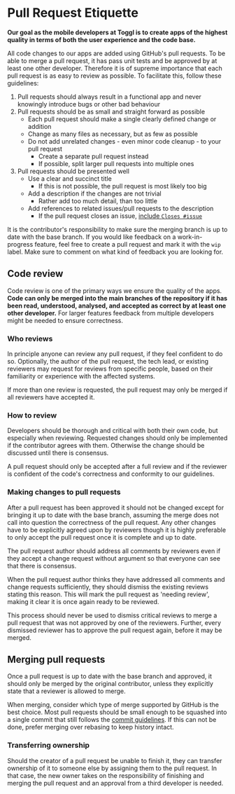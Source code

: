 # Pull Request Etiquette

**Our goal as the mobile developers at Toggl is to create apps of the highest quality in terms of both the user experience and the code base.**

All code changes to our apps are added using GitHub's pull requests. To be able to merge a pull request, it has pass unit tests and be approved by at least one other developer. Therefore it is of supreme importance that each pull request is as easy to review as possible. To facilitate this, follow these guidelines:

1. Pull requests should always result in a functional app and never knowingly introduce bugs or other bad behaviour
2. Pull requests should be as small and straight forward as possible
    - Each pull request should make a single clearly defined change or addition
    - Change as many files as necessary, but as few as possible
    - Do not add unrelated changes - even minor code cleanup - to your pull request
        - Create a separate pull request instead
        - If possible, split larger pull requests into multiple ones
3. Pull requests should be presented well
    - Use a clear and succinct title
        - If this is not possible, the pull request is most likely too big
    - Add a description if the changes are not trivial
        - Rather add too much detail, than too little
    - Add references to related issues/pull requests to the description
        - If the pull request closes an issue, [include `Closes #issue`](https://github.com/blog/1506-closing-issues-via-pull-requests)

It is the contributor's responsibility to make sure the merging branch is up to date with the base branch. If you would like feedback on a work-in-progress feature, feel free to create a pull request and mark it with the `wip` label. Make sure to comment on what kind of feedback you are looking for.

## Code review

Code review is one of the primary ways we ensure the quality of the apps. **Code can only be merged into the main branches of the repository if it has been read, understood, analysed, and accepted as correct by at least one other developer.** For larger features feedback from multiple developers might be needed to ensure correctness.

### Who reviews

In principle anyone can review any pull request, if they feel confident to do so. Optionally, the author of the pull request, the tech lead, or existing reviewers may request for reviews from specific people, based on their familiarity or experience with the affected systems.

If more than one review is requested, the pull request may only be merged if all reviewers have accepted it.

### How to review

Developers should be thorough and critical with both their own code, but especially when reviewing. Requested changes should only be implemented if the contributor agrees with them. Otherwise the change should be discussed until there is consensus.

A pull request should only be accepted after a full review and if the reviewer is confident of the code's correctness and conformity to our guidelines.

### Making changes to pull requests

After a pull request has been approved it should not be changed except for bringing it up to date with the base branch, assuming the merge does not call into question the correctness of the pull request. Any other changes have to be explicitly agreed upon by reviewers though it is highly preferable to only accept the pull request once it is complete and up to date.

The pull request author should address all comments by reviewers even if they accept a change request without argument so that everyone can see that there is consensus.

When the pull request author thinks they have addressed all comments and change requests sufficiently, they should dismiss the existing reviews stating this reason. This will mark the pull request as 'needing review', making it clear it is once again ready to be reviewed.

This process should never be used to dismiss critical reviews to merge a pull request that was not approved by one of the reviewers. Further, every dismissed reviewer has to approve the pull request again, before it may be merged.

## Merging pull requests

Once a pull request is up to date with the base branch and approved, it should only be merged by the original contributor, unless they explicitly state that a reviewer is allowed to merge.

When merging, consider which type of merge supported by GitHub is the best choice. Most pull requests should be small enough to be squashed into a single commit that still follows the [commit guidelines](https://github.com/toggl/mobile-docs/blob/develop/commit-guidelines.md "Commit Guidelines"). If this can not be done, prefer merging over rebasing to keep history intact.

### Transferring ownership

Should the creator of a pull request be unable to finish it, they can transfer ownership of it to someone else by assigning them to the pull request. In that case, the new owner takes on the responsibility of finishing and merging the pull request and an approval from a third developer is needed.
